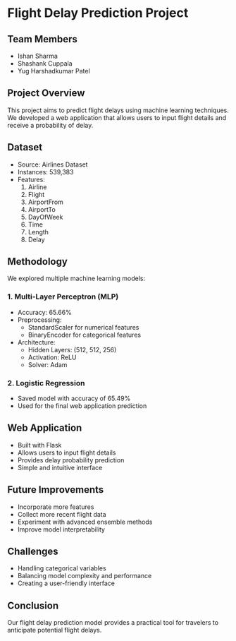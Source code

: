 # Flight Delay Prediction Project

## Team Members
- Ishan Sharma
- Shashank Cuppala
- Yug Harshadkumar Patel

## Project Overview
This project aims to predict flight delays using machine learning techniques. We developed a web application that allows users to input flight details and receive a probability of delay.

## Dataset
- Source: Airlines Dataset
- Instances: 539,383
- Features:
  1. Airline
  2. Flight
  3. AirportFrom
  4. AirportTo
  5. DayOfWeek
  6. Time
  7. Length
  8. Delay

## Methodology
We explored multiple machine learning models:

### 1. Multi-Layer Perceptron (MLP)
- Accuracy: 65.66%
- Preprocessing:
  - StandardScaler for numerical features
  - BinaryEncoder for categorical features
- Architecture:
  - Hidden Layers: (512, 512, 256)
  - Activation: ReLU
  - Solver: Adam

### 2. Logistic Regression
- Saved model with accuracy of 65.49%
- Used for the final web application prediction

## Web Application
- Built with Flask
- Allows users to input flight details
- Provides delay probability prediction
- Simple and intuitive interface

## Future Improvements
- Incorporate more features
- Collect more recent flight data
- Experiment with advanced ensemble methods
- Improve model interpretability

## Challenges
- Handling categorical variables
- Balancing model complexity and performance
- Creating a user-friendly interface

## Conclusion
Our flight delay prediction model provides a practical tool for travelers to anticipate potential flight delays.
